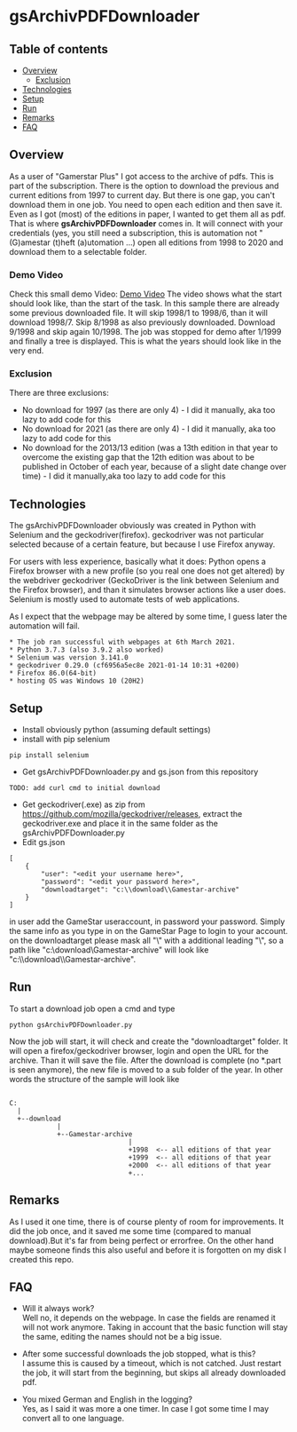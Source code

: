 # gsArchivPDFDownloader

## Table of contents
- [Overview](#Overview) 
  * [Exclusion](#Exclusion)
- [Technologies](#technologies)
- [Setup](#setup)
- [Run](#run)
- [Remarks](#remarks)
- [FAQ](#faq)

## Overview
As a user of "Gamerstar Plus" I got access to the archive of pdfs.
This is part of the subscription. 
There is the option to download the previous and current editions from 1997 to current day.
But there is one gap, you can't download them in one job. You need to open each edition and then save it.
Even as I got (most) of the editions in paper, I wanted to get them all as pdf.
That is where **gsArchivPDFDownloader** comes in. It will connect with your credentials (yes, you still need a subscription, this is automation not "(G)amestar (t)heft (a)utomation ...)
open all editions from 1998 to 2020 and download them to a selectable folder.

### Demo Video
Check this small demo Video: 
[Demo Video](http://www.kastaban.de/demo_mp4/gsArchivePDFDownloader.mp4 "Demo Video")
The video shows what the start should look like, than the start of the task. In this sample there are already some previous downloaded file. It will skip 1998/1 to 1998/6, than it will download 1998/7. Skip 8/1998 as also previously downloaded. Download 9/1998 and skip again 10/1998. The job was stopped for demo after 1/1999 and finally a tree is displayed. This is what the years should look like in the very end.

### Exclusion
There are three exclusions:
* No download for 1997 (as there are only 4) - I did it manually, aka too lazy to add code for this
* No download for 2021 (as there are only 4) - I did it manually, aka too lazy to add code for this
* No download for the 2013/13 edition (was a 13th edition in that year to overcome the existing gap that the 12th edition was about to be published in October of each year, because of a slight date change over time) - I did it manually,aka too lazy to add code for this



## Technologies
The gsArchivPDFDownloader obviously was created in Python with Selenium and the geckodriver(firefox).
geckodriver was not particular selected because of a certain feature, but because I use Firefox anyway.

For users with less experience, basically what it does:
Python opens a Firefox browser with a new profile (so you real one does not get altered) by the webdriver geckodriver (GeckoDriver is the link between Selenium and the Firefox browser), and than it simulates browser actions like a user does. Selenium is mostly used to automate tests of web applications.

As I expect that the webpage may be altered by some time, I guess later the automation will fail.
```
* The job ran successful with webpages at 6th March 2021.
* Python 3.7.3 (also 3.9.2 also worked)
* Selenium was version 3.141.0
* geckodriver 0.29.0 (cf6956a5ec8e 2021-01-14 10:31 +0200)
* Firefox 86.0(64-bit)
* hosting OS was Windows 10 (20H2)
```

## Setup
* Install obviously python (assuming default settings)
* install with pip selenium
```
pip install selenium
```
* Get gsArchivPDFDownloader.py and gs.json from this repository
```
TODO: add curl cmd to initial download 
```
* Get geckodriver(.exe) as zip from 
https://github.com/mozilla/geckodriver/releases, extract the geckodriver.exe
and place it in the same folder as the gsArchivPDFDownloader.py
* Edit gs.json
```
[
    {
        "user": "<edit your username here>",
        "password": "<edit your password here>",
        "downloadtarget": "c:\\download\\Gamestar-archive"
    }
]
```
in user add the GameStar useraccount, in password your password. Simply the same info as you type in on the GameStar Page to login to your account.
on the downloadtarget please mask all "\\" with a additional leading "\\", so a path like "c:\\download\\Gamestar-archive" will look like "c:\\\\download\\\\Gamestar-archive".

## Run
To start a download job open a cmd and type
```
python gsArchivPDFDownloader.py
```

Now the job will start, it will check and create the "downloadtarget" folder.
It will open a firefox/geckodriver browser, login and open the URL for the archive.
Than it will save the file. After the download is complete (no *.part is seen anymore), the new file is moved to a sub folder of the year.
In other words the structure of the sample will look like
```

C:
  |
  +--download
            |
            +--Gamestar-archive
                              |
                              +1998  <-- all editions of that year
                              +1999  <-- all editions of that year
                              +2000  <-- all editions of that year
                              +...         
```

## Remarks
As I used it one time, there is of course plenty of room for improvements.
It did the job once, and it saved me some time (compared to manual download).But it's far from being perfect or errorfree. On the other hand maybe someone finds this also useful and before it is forgotten on my disk I created this repo.


## FAQ
* Will it always work?  
  Well no, it depends on the webpage. In case the fields are renamed it will not work anymore. Taking in account that the basic function will stay the same, editing the names should not be a big issue.

* After some successful downloads the job stopped, what is this?  
  I assume this is caused by a timeout, which is not catched. Just restart the job, it will start from the beginning, but skips all already downloaded pdf.

* You mixed German and English in the logging?  
  Yes, as I said it was more a one timer. In case I got some time I may convert all to one language.
